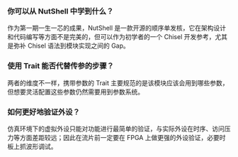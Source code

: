 ### 你可以从 NutShell 中学到什么？

作为第一期一生一芯的成果，NutShell 是一款开源的顺序单发核，它在架构设计和代码编写等方面不是完美的，但可以作为初学者的一个 Chisel 开发参考，尤其是弥补 Chisel 语法到模块实现之间的 Gap。

### 使用 Trait 能否代替传参的步骤？

两者的维度不一样，携带参数的 Trait 主要规范的是该模块应该会用到哪些参数，但想要灵活配置这些参数仍然需要用到参数系统。

### 如何更好地验证外设？

仿真环境下的虚拟外设只能对功能进行最简单的验证，与实际外设在时序、访问压力等方面差距较远；因此在流片前一定要在 FPGA 上做更强的外设验证，必要时板上抓波形调试。
